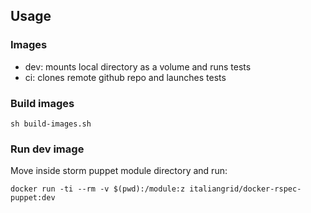 ## Usage

### Images

- dev: mounts local directory as a volume and runs tests
- ci: clones remote github repo and launches tests

### Build images

```
sh build-images.sh
```

### Run dev image

Move inside storm puppet module directory and run:

```
docker run -ti --rm -v $(pwd):/module:z italiangrid/docker-rspec-puppet:dev
```

